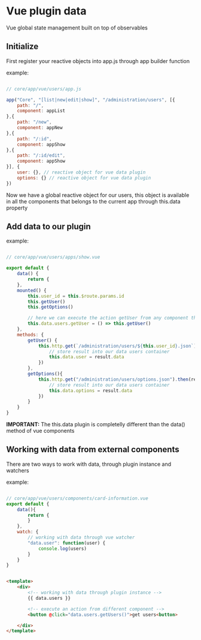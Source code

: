 # Vue plugin data  
Vue global state management built on top of observables



## Initialize
First register your reactive objects into app.js through app builder function

example:

```javascript

// core/app/vue/users/app.js

app("Core", "[list|new|edit|show]", "/administration/users", [{
    path: "/",
    component: appList
},{
    path: "/new",
    component: appNew
},{
    path: "/:id",
    component: appShow
},{
    path: "/:id/edit",
    component: appShow
}], {
    user: {}, // reactive object for vue data plugin
    options: {} // reactive object for vue data plugin
})

```

Now we have a global reactive object for our users, this object is available in all the components that belongs to the current app through this.data property



## Add data to our plugin

example:

```javascript

// core/app/vue/users/apps/show.vue

export default {
    data() {
        return {
    },
    mounted() {
        this.user_id = this.$route.params.id
        this.getUser()
        this.getOptions()

        // here we can execute the action getUser from any component that belongs to the current app
        this.data.users.getUser = () => this.getUser()
    },
    methods: {
        getUser() {
            this.http.get(`/administration/users/${this.user_id}.json`).then(result => {
                // store result into our data users container
                this.data.user = result.data
            })
        },
        getOptions(){
            this.http.get("/administration/users/options.json").then(result => {
                // store result into our data users container
                this.data.options = result.data
            })
        }
    }
}

```
**IMPORTANT:** The this.data plugin is completelly different than the data() method of vue components



## Working with data from external components

There are two ways to work with data, through plugin instance and watchers

example:

```javascript

// core/app/vue/users/components/card-information.vue
export default {
    data(){
        return {
        }
    },
    watch: {
        // working with data through vue watcher
        "data.user": function(user) {
            console.log(users)
        }
    }
}

```
```html

<template>
    <div>
        <!-- working with data through plugin instance -->
        {{ data.users }}

        <!-- execute an action from different component -->
        <button @click="data.users.getUsers()">get users<button>

    </div>
</template>

```
